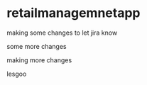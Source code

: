 # retailmanagemnetapp

making some changes to let jira know

some more changes

making more changes

lesgoo

